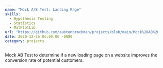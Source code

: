 ```yaml
---
name: "Mock A/B Test: Landing Page"
skills: 
  - Hypothesis Testing
  - Statistics
  - MatPlotLib
url: "https://github.com/austenbrockman/projects/blob/main/Mock%20AB%20Test%20Using%20Kaggle%20Dataset.ipynb"
date: 2020-12-26 06:00:00 -0000
category: projects
---
```


Mock AB Test to determine if a new loading page on a website improves the conversion rate of potential customers. 
